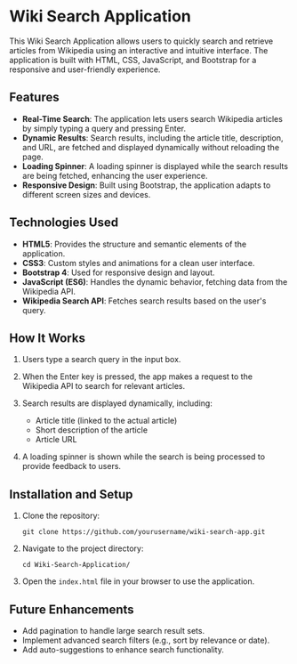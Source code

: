 # Wiki Search Application

This Wiki Search Application allows users to quickly search and retrieve articles from Wikipedia using an interactive and intuitive interface. The application is built with HTML, CSS, JavaScript, and Bootstrap for a responsive and user-friendly experience.

## Features

- **Real-Time Search**: The application lets users search Wikipedia articles by simply typing a query and pressing Enter.
- **Dynamic Results**: Search results, including the article title, description, and URL, are fetched and displayed dynamically without reloading the page.
- **Loading Spinner**: A loading spinner is displayed while the search results are being fetched, enhancing the user experience.
- **Responsive Design**: Built using Bootstrap, the application adapts to different screen sizes and devices.

## Technologies Used

- **HTML5**: Provides the structure and semantic elements of the application.
- **CSS3**: Custom styles and animations for a clean user interface.
- **Bootstrap 4**: Used for responsive design and layout.
- **JavaScript (ES6)**: Handles the dynamic behavior, fetching data from the Wikipedia API.
- **Wikipedia Search API**: Fetches search results based on the user's query.

## How It Works

1. Users type a search query in the input box.
2. When the Enter key is pressed, the app makes a request to the Wikipedia API to search for relevant articles.
3. Search results are displayed dynamically, including:
   - Article title (linked to the actual article)
   - Short description of the article
   - Article URL
   
4. A loading spinner is shown while the search is being processed to provide feedback to users.

## Installation and Setup

1. Clone the repository:
   ```
   git clone https://github.com/yourusername/wiki-search-app.git
   ```

2. Navigate to the project directory:
   ```
   cd Wiki-Search-Application/
   ```

3. Open the `index.html` file in your browser to use the application.

## Future Enhancements

- Add pagination to handle large search result sets.
- Implement advanced search filters (e.g., sort by relevance or date).
- Add auto-suggestions to enhance search functionality.
